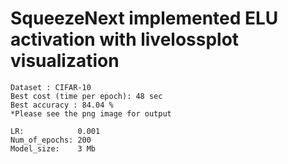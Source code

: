 # SqueezeNext implemented ELU activation with livelossplot visualization 
	Dataset : CIFAR-10
	Best cost (time per epoch): 48 sec
	Best accuracy : 84.04 %
	*Please see the png image for output
	
	LR:            0.001
	Num_of_epochs: 200
	Model_size:    3 Mb
